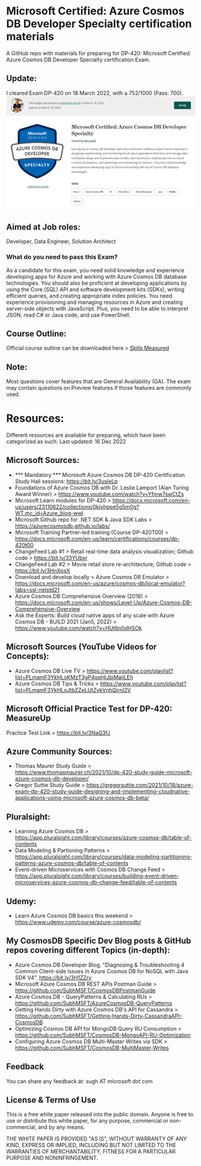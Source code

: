 # Microsoft Certified: Azure Cosmos DB Developer Specialty certification materials
A GitHub repo with materials for preparing for DP-420: Microsoft Certified: Azure Cosmos DB Developer Specialty certification Exam.

## Update:
I cleared Exam DP-420 on 18 March 2022, with a 752/1000 (Pass: 700).
![Image1](images/DP420Cert.jpg)

## Aimed at Job roles:
Developer, Data Engineer, Solution Architect

### What do you need to pass this Exam?
As a candidate for this exam, you need solid knowledge and experience developing apps for Azure and working with Azure Cosmos DB database technologies. You should also be proficient at developing applications by using the Core (SQL) API and software development kits (SDKs), writing efficient queries, and creating appropriate index policies. You need experience provisioning and managing resources in Azure and creating server-side objects with JavaScript. Plus, you need to be able to interpret JSON, read C# or Java code, and use PowerShell.

## Course Outline:
Official course outline can be downloaded here > [Skills Measured](https://query.prod.cms.rt.microsoft.com/cms/api/am/binary/RWN6ga)

## Note:
Most questions cover features that are General Availability (GA). The exam may contain questions on Preview features if those features are commonly used.

# Resources:
Different resources are available for preparing, which have been categorized as such:
Last updated: 16 Dec 2022

## Microsoft Sources:
- *** Mandatory *** Microsoft Azure Cosmos DB DP-420 Certification Study Hall sessions: https://bit.ly/3usleLp
- Foundations of Azure Cosmos DB with Dr. Leslie Lamport (Alan Turing Award Winner) > https://www.youtube.com/watch?v=Yfmw7swCtZs
- Microsoft Learn modules for DP-420 > https://docs.microsoft.com/en-us/users/23110622/collections/0kjyhppe5g5m0g?WT.mc_id=Azure_blog-wwl
- Microsoft Github repo for .NET SDK & Java SDK Labs > https://azurecosmosdb.github.io/labs/
- Microsoft Training Partner-led training (Course DP-420T00) > https://docs.microsoft.com/en-us/learn/certifications/courses/dp-420t00
- ChangeFeed Lab #1 > Retail real-time data analysis visualization; Github code > https://bit.ly/33YUbxr
- ChangeFeed Lab #2 > Movie retail store re-architecture; Github code > https://bit.ly/3HnXpsX
- Download and develop locally > Azure Cosmos DB Emulator > https://docs.microsoft.com/en-us/azure/cosmos-db/local-emulator?tabs=ssl-netstd21
- Azure Cosmos DB Comprehensive Overview (2018) > https://docs.microsoft.com/en-us/shows/Level-Up/Azure-Cosmos-DB-Comprehensive-Overview
- Ask the Experts: Build cloud native apps of any scale with Azure Cosmos DB - BUILD 2021 (Jan5, 2022) > https://www.youtube.com/watch?v=HUt6n0dHSOk

## Microsoft Sources (YouTube Videos for Concepts):
- Azure Cosmos DB Live TV > https://www.youtube.com/playlist?list=PLmamF3YkHLoKMzT3gP4oqHiJbjMaiiLEh
- Azure Cosmos DB Tips & Tricks > https://www.youtube.com/playlist?list=PLmamF3YkHLoJtbZZeLUtZvkVnhQjrnI2V

## Microsoft Official Practice Test for DP-420: MeasureUp
Practice Test Link > https://bit.ly/3NaQ3fJ

## Azure Community Sources:
- Thomas Maurer Study Guide > https://www.thomasmaurer.ch/2021/10/dp-420-study-guide-microsoft-azure-cosmos-db-developer/
- Gregor Suttie Study Guide > https://gregorsuttie.com/2021/10/18/azure-exam-dp-420-study-guide-designing-and-implementing-cloudnative-applications-using-microsoft-azure-cosmos-db-beta/

## Pluralsight:
- Learning Azure Cosmos DB > https://app.pluralsight.com/library/courses/azure-cosmos-db/table-of-contents
- Data Modeling & Partioning Patterns > https://app.pluralsight.com/library/courses/data-modeling-partitioning-patterns-azure-cosmos-db/table-of-contents
- Event-driven Microservices with Cosmos DB Change Feed > https://app.pluralsight.com/library/courses/building-event-driven-microservices-azure-cosmos-db-change-feed/table-of-contents

## Udemy:
- Learn Azure Cosmos DB basics this weekend > https://www.udemy.com/course/azure-cosmosdb/

## My CosmosDB Specific Dev Blog posts & GitHub repos covering different Topics (in-depth):
- Azure Cosmos DB Developer Blog, "Diagnosing & Troubleshooting 4 Common Client-side Issues in Azure Cosmos DB for NoSQL with Java SDK V4". https://bit.ly/3H1ZZrv
- Microsoft Azure Cosmos DB REST APIs Postman Guide > https://github.com/SubhMSFT/CosmosDBPostmanGuide
- Azure Cosmos DB - QueryPatterns & Calculating RUs > https://github.com/SubhMSFT/AzureCosmosDB-QueryPatterns
- Getting Hands Dirty with Azure Cosmos DB's API for Cassandra > https://github.com/SubhMSFT/Getting-Hands-Dirty-CassandraAPI-CosmosDB
- Optimizing Cosmos DB API for MongoDB Query RU Consumption > https://github.com/SubhMSFT/CosmosDB-MongoAPI-RU-Optimization
- Configuring Azure Cosmos DB Multi-Master Writes via SDK > https://github.com/SubhMSFT/CosmosDB-MultiMaster-Writes

## Feedback
You can share any feedback at: sugh AT microsoft dot com

## License & Terms of Use

This is a free white paper released into the public domain.
Anyone is free to use or distribute this white paper, for any purpose, commercial or non-commercial, and by any means.

THE WHITE PAPER IS PROVIDED "AS IS", WITHOUT WARRANTY OF ANY KIND, EXPRESS OR IMPLIED, INCLUDING BUT NOT LIMITED TO THE WARRANTIES OF MERCHANTABILITY, FITNESS FOR A PARTICULAR PURPOSE AND NONINFRINGEMENT.
